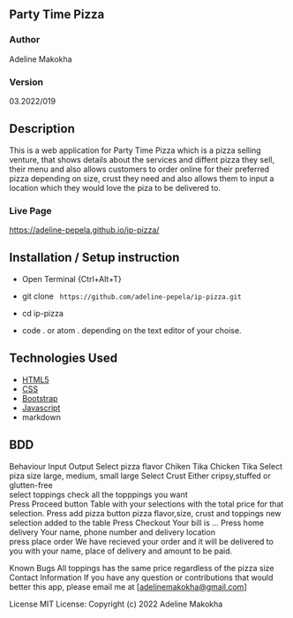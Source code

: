 
## Party Time Pizza
### Author

Adeline Makokha

### Version
03.2022/019

## Description
This is a web application for Party Time Pizza which is a pizza selling venture, that shows details about the services and diffent pizza they sell, their menu and also allows customers to order online for their preferred pizza depending on size, crust they need and also allows them to input a location which they would love the piza to be delivered to.



### Live Page
https://adeline-pepela.github.io/ip-pizza/

## Installation / Setup instruction
* Open Terminal {Ctrl+Alt+T}

* git clone ``` https://github.com/adeline-pepela/ip-pizza.git```

* cd ip-pizza

* code . or atom . depending on the text editor of your choise.

## Technologies Used

* [HTML5](https://github.com/topics/html5)
* [CSS](https://github.com/topics/css3)
* [Bootstrap](https://github.com/topics/bootstrap)
* [Javascript](https://github.com/topics/javascript)
* markdown

## BDD
Behaviour	Input	Output
Select pizza flavor	Chiken Tika	Chicken Tika
Select piza size	large, medium, small	large
Select Crust	Either cripsy,stuffed or glutten-free	
select toppings	check all the topppings you want	
Press Proceed button		Table with your selections with the total price for that selection.
Press add pizza button	pizza flavor,size, crust and toppings	new selection added to the table
Press Checkout		Your bill is ...
Press home delivery	Your name, phone number and delivery location	
press place order		We have recieved your order and it will be delivered to you with your name, place of delivery and amount to be paid.

Known Bugs
All toppings has the same price regardless of the pizza size
Contact Information
If you have any question or contributions that would better this app, please email me at [adelinemakokha@gmail.com]

License
MIT License:
Copyright (c) 2022 Adeline Makokha